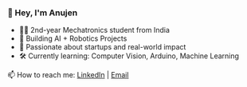 ### 👋 Hey, I'm Anujen
- 🧑‍🎓 2nd-year Mechatronics student from India
- 🤖 Building AI + Robotics Projects
- 🚀 Passionate about startups and real-world impact
- 🛠️ Currently learning: Computer Vision, Arduino, Machine Learning

📫 How to reach me: [LinkedIn](www.linkedin.com/in/anujen-p-r-) | [Email](anujenpr7@gmail.com)
